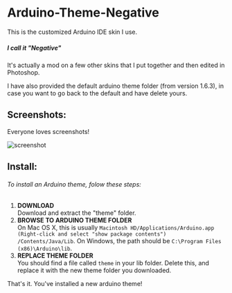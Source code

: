 # Arduino-Theme-Negative
This is the customized Arduino IDE skin I use.

##### I call it "Negative"

It's actually a mod on a few other skins that I put together and then edited in Photoshop.

I have also provided the default arduino theme folder (from version 1.6.3), in case you want to go back to the default and have delete yours.

## Screenshots:

Everyone loves screenshots!

![screenshot](https://raw.github.com/Pecacheu/Arduino-Theme-Negative/master/screenshot.png)

## Install:
###### To install an Arduino theme, folow these steps:

1. **DOWNLOAD**<br>
Download and extract the "theme" folder.
2. **BROWSE TO ARDUINO THEME FOLDER**<br>
On Mac OS X, this is usually `Macintosh HD/Applications/Arduino.app
(Right-click and select "show package contents") /Contents/Java/Lib`.
On Windows, the path should be `C:\Program Files (x86)\Arduino\lib`.
3. **REPLACE THEME FOLDER**<br>
You should find a file called `theme` in your lib folder. Delete this, and replace it with the new theme folder you downloaded.

That's it. You've installed a new arduino theme!
